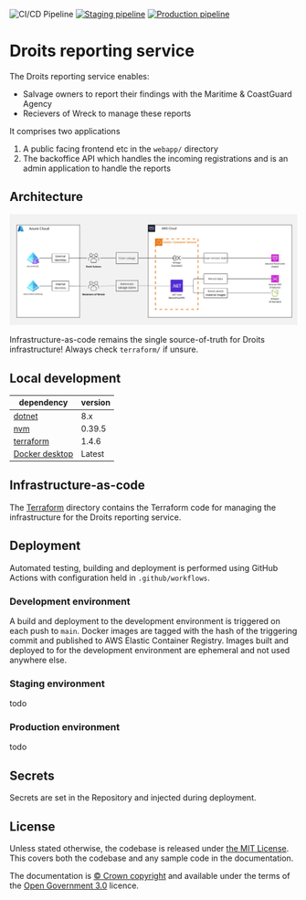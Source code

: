 ![CI/CD Pipeline](https://github.com/mcagov/droits/actions/workflows/pipeline-dev.yml/badge.svg)
[![Staging pipeline](https://github.com/mcagov/droits/actions/workflows/pipeline-staging.yml/badge.svg)](https://github.com/mcagov/droits/actions/workflows/pipeline-staging.yml)
[![Production pipeline](https://github.com/mcagov/droits/actions/workflows/pipeline-prod.yml/badge.svg)](https://github.com/mcagov/droits/actions/workflows/pipeline-prod.yml)

# Droits reporting service

The Droits reporting service enables:

- Salvage owners to report their findings with the Maritime & CoastGuard Agency
- Recievers of Wreck to manage these reports 

It comprises two applications

1. A public facing frontend etc in the `webapp/` directory
2. The backoffice API which handles the incoming registrations and is an admin application to handle the reports

## Architecture

![Architecture diagram](./architecture.jpg)

Infrastructure-as-code remains the single source-of-truth for Droits infrastructure! Always check `terraform/` if
unsure.

## Local development

| **dependency**                                                    | **version** |
|-------------------------------------------------------------------|-------------|
| [dotnet](https://learn.microsoft.com/en-us/dotnet/)               | 8.x         |
| [nvm](https://github.com/nvm-sh/nvm)                              | 0.39.5      |
| [terraform](https://www.terraform.io/)                            | 1.4.6       |
| [Docker desktop](https://www.docker.com/products/docker-desktop/) | Latest      |

## Infrastructure-as-code

The [Terraform](./terraform) directory contains the Terraform code for managing the infrastructure for the Droits 
reporting service.

## Deployment

Automated testing, building and deployment is performed using GitHub Actions with configuration held in
`.github/workflows`.

### Development environment

A build and deployment to the development environment is triggered on each push to `main`. Docker images are tagged
with the hash of the triggering commit and published to AWS Elastic Container Registry. Images built and deployed to
for the development environment are ephemeral and not used anywhere else.

### Staging environment

todo

### Production environment

todo

## Secrets

Secrets are set in the Repository and injected during deployment.

## License

Unless stated otherwise, the codebase is released under [the MIT License][mit]. This covers both the codebase and any
sample code in the documentation.

The documentation is [&copy; Crown copyright][copyright] and available under the terms of the [Open Government 3.0][ogl]
licence.

[mit]: LICENCE
[copyright]: http://www.nationalarchives.gov.uk/information-management/re-using-public-sector-information/uk-government-licensing-framework/crown-copyright/
[ogl]: http://www.nationalarchives.gov.uk/doc/open-government-licence/version/3/

